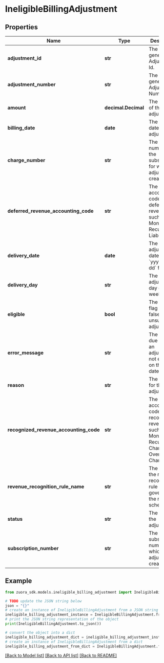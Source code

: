# IneligibleBillingAdjustment


## Properties

Name | Type | Description | Notes
------------ | ------------- | ------------- | -------------
**adjustment_id** | **str** | The system generated Adjustment Id.  | [optional] 
**adjustment_number** | **str** | The system generated Adjustment Number.  | [optional] 
**amount** | **decimal.Decimal** | The amount of the adjustment.  | [optional] 
**billing_date** | **date** | The billing date of the adjustment.  | [optional] 
**charge_number** | **str** | The charge number in the subscription for which the adjustment is created.  | [optional] 
**deferred_revenue_accounting_code** | **str** | The accounting code for the deferred revenue, such as Monthly Recurring Liability.  | [optional] 
**delivery_date** | **date** | The adjustment date, in &#x60;yyyy-mm-dd&#x60; format.  | [optional] 
**delivery_day** | **str** | The adjustment day of the week.  | [optional] 
**eligible** | **bool** | The eligible flag is set as false for an unsuccessful adjustment.  | [optional] 
**error_message** | **str** | The reason due to which an adjustment is not eligible on the given date.   | [optional] 
**reason** | **str** | The reason for the adjustment.  | [optional] 
**recognized_revenue_accounting_code** | **str** | The accounting code for the recognized revenue, such as Monthly Recurring Charges or Overage Charges.  | [optional] 
**revenue_recognition_rule_name** | **str** | The name of the revenue recognition rule governing the revenue schedule.  | [optional] 
**status** | **str** | The status of the adjustment.  | [optional] 
**subscription_number** | **str** | The subscription number for which the adjustment is created.  | [optional] 

## Example

```python
from zuora_sdk.models.ineligible_billing_adjustment import IneligibleBillingAdjustment

# TODO update the JSON string below
json = "{}"
# create an instance of IneligibleBillingAdjustment from a JSON string
ineligible_billing_adjustment_instance = IneligibleBillingAdjustment.from_json(json)
# print the JSON string representation of the object
print(IneligibleBillingAdjustment.to_json())

# convert the object into a dict
ineligible_billing_adjustment_dict = ineligible_billing_adjustment_instance.to_dict()
# create an instance of IneligibleBillingAdjustment from a dict
ineligible_billing_adjustment_from_dict = IneligibleBillingAdjustment.from_dict(ineligible_billing_adjustment_dict)
```
[[Back to Model list]](../README.md#documentation-for-models) [[Back to API list]](../README.md#documentation-for-api-endpoints) [[Back to README]](../README.md)


